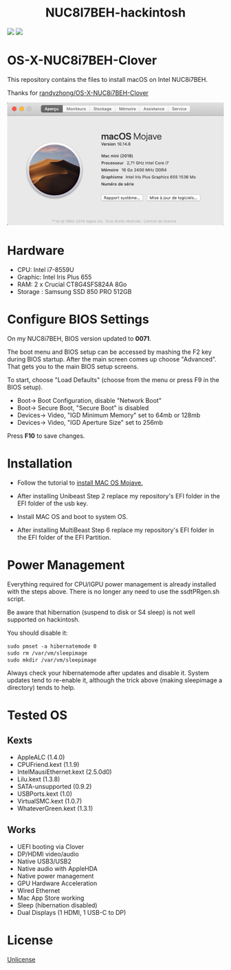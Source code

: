 <h1 align="center">NUC8I7BEH-hackintosh</h1>
<p>
  <img src="https://img.shields.io/badge/MAC OS MOJAVE-10.14.6-blue.svg?style=for-the-badge&logo=apple" />
  <img src="https://img.shields.io/badge/CLOVER-5070-green.svg?style=for-the-badge&logo=apple" />
</p>

# OS-X-NUC8i7BEH-Clover
This repository contains the files to install macOS on Intel NUC8i7BEH.

Thanks for [randyzhong/OS-X-NUC8i7BEH-Clover](//github.com/rlabrecque/Steamworks.NET)

![alt text](Capture1.png)

# Hardware
- CPU: Intel i7-8559U
- Graphic: Intel Iris Plus 655
- RAM: 2 x Crucial CT8G4SFS824A 8Go
- Storage : Samsung SSD 850 PRO 512GB

# Configure BIOS Settings
On my NUC8i7BEH, BIOS version updated to **0071**.

The boot menu and BIOS setup can be accessed by mashing the F2 key during BIOS startup. After the main screen comes up choose "Advanced". That gets you to the main BIOS setup screens.

To start, choose "Load Defaults" (choose from the menu or press F9 in the BIOS setup).

- Boot-> Boot Configuration, disable "Network Boot"
- Boot-> Secure Boot, "Secure Boot" is disabled
- Devices-> Video, "IGD Minimum Memory" set to 64mb or 128mb
- Devices-> Video, "IGD Aperture Size" set to 256mb

Press **F10** to save changes.

# Installation
- Follow the tutorial to [install MAC OS Mojave.](https://www.tonymacx86.com/threads/unibeast-install-macos-mojave-on-any-supported-intel-based-pc.259381)

- After installing Unibeast Step 2 replace my repository's EFI folder in the EFI folder of the usb key.

- Install MAC OS and boot to system OS.

- After installing MultiBeast Step 6 replace my repository's EFI folder in the EFI folder of the EFI Partition.

# Power Management

Everything required for CPU/IGPU power management is already installed with the steps above.
There is no longer any need to use the ssdtPRgen.sh script.

Be aware that hibernation (suspend to disk or S4 sleep) is not well supported on hackintosh.

You should disable it:
```
sudo pmset -a hibernatemode 0
sudo rm /var/vm/sleepimage
sudo mkdir /var/vm/sleepimage
```
Always check your hibernatemode after updates and disable it. System updates tend to re-enable it, although the trick above (making sleepimage a directory) tends to help.

# Tested OS

## Kexts
- AppleALC (1.4.0)
- CPUFriend.kext (1.1.9)
- IntelMausiEthernet.kext (2.5.0d0)
- Lilu.kext (1.3.8)
- SATA-unsupported (0.9.2)
- USBPorts.kext (1.0)
- VirtualSMC.kext (1.0.7)
- WhateverGreen.kext (1.3.1)

## Works
- UEFI booting via Clover
- DP/HDMI video/audio
- Native USB3/USB2
- Native audio with AppleHDA
- Native power management
- GPU Hardware Acceleration
- Wired Ethernet
- Mac App Store working
- Sleep (hibernation disabled)
- Dual Displays (1 HDMI, 1 USB-C to DP)

# License
[Unlicense](LICENSE.txt)
